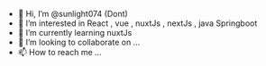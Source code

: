 - 👋 Hi, I’m @sunlight074 (Dont)
- 👀 I’m interested in  React , vue , nuxtJs , nextJs , java Springboot
- 🌱 I’m currently learning nuxtJs
- 💞️ I’m looking to collaborate on ...
- 📫 How to reach me ...

<!---
sunlight074/sunlight074 is a ✨ special ✨ repository because its `README.md` (this file) appears on your GitHub profile.
You can click the Preview link to take a look at your changes.
--->
